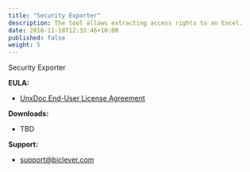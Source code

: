 ```yaml
---
title: "Security Exporter"
description: The tool allows extracting access rights to an Excel.
date: 2018-11-18T12:33:46+10:00
published: false
weight: 5
---
```


Security Exporter


**EULA:**
- [UnxDoc End-User License Agreement](/pages/end-user-license-agreement-unxdoc/)

**Downloads:**
- TBD
  
**Support:**
- [support@biclever.com](mailto:support@biclever.com)

